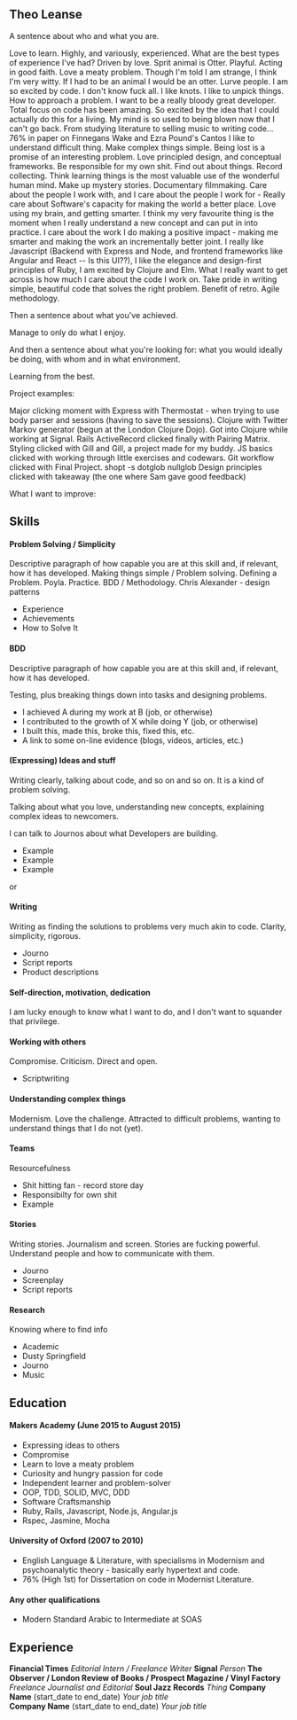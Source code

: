 ## Theo Leanse

A sentence about who and what you are.

  Love to learn.
  Highly, and variously, experienced.
  What are the best types of experience I've had?
  Driven by love.
  Sprit animal is Otter.
  Playful.
  Acting in good faith.
  Love a meaty problem.
  Though I'm told I am strange, I think I'm very witty.
  If I had to be an animal I would be an otter.
  Lurve people.
  I am so excited by code.
  I don't know fuck all.
  I like knots.
  I like to unpick things.
  How to approach a problem.
  I want to be a really bloody great developer.
  Total focus on code has been amazing.
  So excited by the idea that I could actually do this for a living.
  My mind is so used to being blown now that I can't go back.
  From studying literature to selling music to writing code...
  76% in paper on Finnegans Wake and Ezra Pound's Cantos
  I like to understand difficult thing.
  Make complex things simple.
  Being lost is a promise of an interesting problem.
  Love principled design, and conceptual frameworks.
  Be responsible for my own shit.
  Find out about things.
  Record collecting.
  Think learning things is the most valuable use of the wonderful human mind.
  Make up mystery stories.
  Documentary filmmaking.
  Care about the people I work with, and I care about the people I work for - Really care about Software's capacity for making the world a better place.
  Love using my brain, and getting smarter.
  I think my very favourite thing is the moment when I really understand a new concept and can put in into practice.
  I care about the work I do making a positive impact - making me smarter and making the work an incrementally better joint.
  I really like Javascript (Backend with Express and Node, and frontend frameworks like Angular and React -- Is this UI??), I like the elegance and design-first principles of Ruby, I am excited by Clojure and Elm.
  What I really want to get across is how much I care about the code I work on.
  Take pride in writing simple, beautiful code that solves the right problem.
  Benefit of retro.
  Agile methodology.

Then a sentence about what you've achieved.

  Manage to only do what I enjoy.

And then a sentence about what you're looking for: what you would ideally be doing, with whom and in what environment.

  Learning from the best.


Project examples:

Major clicking moment with Express with Thermostat - when trying to use body parser and sessions (having to save the sessions).
Clojure with Twitter Markov generator (begun at the London Clojure Dojo). Got into Clojure while working at Signal.
Rails ActiveRecord clicked finally with Pairing Matrix.
Styling clicked with Gill and Gill, a project made for my buddy.
JS basics clicked with working through little exercises and codewars.
Git workflow clicked with Final Project. shopt -s dotglob nullglob
Design principles clicked with takeaway (the one where Sam gave good feedback)

What I want to improve:




## Skills

#### Problem Solving / Simplicity

Descriptive paragraph of how capable you are at this skill and, if relevant, how it has developed.
  Making things simple / Problem solving.
  Defining a Problem. Poyla. Practice.
  BDD / Methodology.
  Chris Alexander - design patterns

- Experience
- Achievements
- How to Solve It

#### BDD

Descriptive paragraph of how capable you are at this skill and, if relevant, how it has developed.

  Testing, plus breaking things down into tasks and designing problems.

- I achieved A during my work at B (job, or otherwise)
- I contributed to the growth of X while doing Y (job, or otherwise)
- I built this, made this, broke this, fixed this, etc.
- A link to some on-line evidence (blogs, videos, articles, etc.)

#### (Expressing) Ideas and stuff

Writing clearly, talking about code, and so on and so on. It is a kind of problem solving.

Talking about what you love, understanding new concepts, explaining complex ideas to newcomers.

I can talk to Journos about what Developers are building.

- Example
- Example
- Example

or

#### Writing

Writing as finding the solutions to problems very much akin to code. Clarity, simplicity, rigorous.

- Journo
- Script reports
- Product descriptions

#### Self-direction, motivation, dedication

I am lucky enough to know what I want to do, and I don't want to squander that privilege.

#### Working with others

Compromise.
Criticism.
Direct and open.

- Scriptwriting

#### Understanding complex things

Modernism. Love the challenge. Attracted to difficult problems, wanting to understand things that I do not (yet).

#### Teams

Resourcefulness

- Shit hitting fan - record store day
- Responsibilty for own shit
- Example

#### Stories

Writing stories. Journalism and screen. Stories are fucking powerful. Understand people and how to communicate with them.

- Journo
- Screenplay
- Script reports

#### Research

Knowing where to find info

- Academic
- Dusty Springfield
- Journo
- Music

## Education

#### Makers Academy (June 2015 to August 2015)

- Expressing ideas to others
- Compromise
- Learn to love a meaty problem
- Curiosity and hungry passion for code
- Independent learner and problem-solver
- OOP, TDD, SOLID, MVC, DDD
- Software Craftsmanship
- Ruby, Rails, Javascript, Node.js, Angular.js
- Rspec, Jasmine, Mocha

#### University of Oxford (2007 to 2010)

- English Language & Literature, with specialisms in Modernism and psychoanalytic theory - basically early hypertext and code.
- 76% (High 1st) for Dissertation on code in Modernist Literature.

#### Any other qualifications

- Modern Standard Arabic to Intermediate at SOAS

## Experience

**Financial Times**
*Editorial Intern / Freelance Writer*
**Signal**
*Person*
**The Observer / London Review of Books / Prospect Magazine / Vinyl Factory**
*Freelance Journalist and Editorial*
**Soul Jazz Records**
*Thing*
**Company Name** (start_date to end_date)
*Your job title*  
**Company Name** (start_date to end_date)
*Your job title*  
